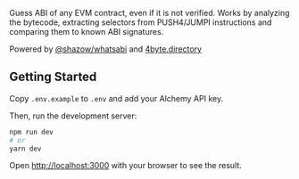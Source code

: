 Guess ABI of any EVM contract, even if it is not verified. Works by analyzing the bytecode,
extracting selectors from PUSH4/JUMPI instructions and comparing them to known ABI signatures.

Powered by <a href="https://github.com/shazow/whatsabi">@shazow/whatsabi</a> and <a href="https://www.4byte.directory/">4byte.directory</a>

## Getting Started

Copy `.env.example` to `.env` and add your Alchemy API key.

Then, run the development server:

```bash
npm run dev
# or
yarn dev
```

Open [http://localhost:3000](http://localhost:3000) with your browser to see the result.
